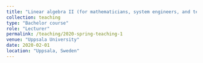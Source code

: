 ```yaml
---
title: "Linear algebra II (for mathematicians, system engineers, and teachers)"
collection: teaching
type: "Bachelor course"
role: "Lecturer"
permalink: /teaching/2020-spring-teaching-1
venue: "Uppsala University"
date: 2020-02-01
location: "Uppsala, Sweden"
---
```

